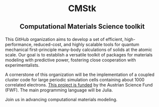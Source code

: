 # <p align="center"> CMStk </p>

## <p align="center">  Computational Materials Science toolkit  </p>

<!-- ## About-->

This GitHub organization aims to develop a set of efficient, high-performance, reduced-cost, and highly scalable tools for quantum mechanical first-principle many-body calculations of solids at the atomic scale. Our goal is to establish a versatile toolkit of packages for materials modeling with predictive power, fostering close cooperation with experimentalists.

A cornerstone of this organization will be the implementation of a coupled cluster code for large periodic simulation cells containing about 1000 correlated electrons. [This project is funded](https://www.fwf.ac.at/en/research-radar/10.55776/ESP335) by the Austrian Science Fund (FWF). The main programming language will be Julia.

Join us in advancing computational materials modeling.
